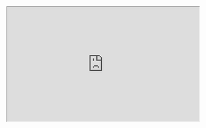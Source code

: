 <iframe src="https://liaojunjun.github.io/nice/root/rxjs/keyword_search_demo.html" width="100%" height="300"></iframe>
